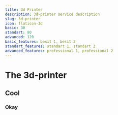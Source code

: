 ```yaml
---
title: 3d Printer
description: 3d-printer service description
slug: 3d-printer
icon: flaticon-3d
basic: 30
standart: 80
advanced: 120
basic_features: besit 1, besit 2
standart_features: standart 1, standart 2
advanced_features: professional 1, professional 2
---
```


# The 3d-printer
## Cool
### Okay
